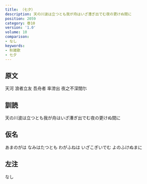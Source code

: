 ```yaml
---
title: （七夕）
description: 天の川波は立つとも我が舟はいざ漕ぎ出でむ夜の更けぬ間に
position: 2059
category: 巻10
version: '1.0'
volume: 10
comparison:
- なし
keywords:
- 秋雑歌
- 七夕
---
```


## 原文

天河 浪者立友 吾舟者 率滂出 夜之不深間尓

## 訓読

天の川波は立つとも我が舟はいざ漕ぎ出でむ夜の更けぬ間に

## 仮名

あまのがは なみはたつとも わがふねは いざこぎいでむ よのふけぬまに

## 左注

なし
